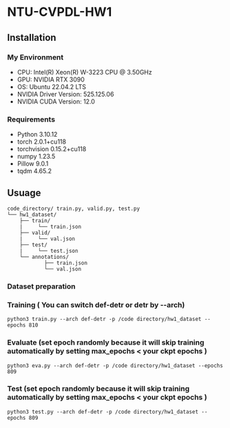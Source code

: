# NTU-CVPDL-HW1
## Installation
### My Environment
* CPU: Intel(R) Xeon(R) W-3223 CPU @ 3.50GHz
* GPU: NVIDIA RTX 3090
* OS: Ubuntu 22.04.2 LTS
* NVIDIA Driver Version: 525.125.06
* NVIDIA CUDA Version: 12.0

### Requirements
* Python 3.10.12
* torch 2.0.1+cu118
* torchvision 0.15.2+cu118
* numpy 1.23.5
* Pillow  9.0.1
* tqdm 4.65.2
## Usuage
```
code_directory/ train.py, valid.py, test.py
└── hw1_dataset/
    ├── train/
    |     └── train.json
    ├── valid/
    |     └── val.json
    ├── test/
    |     └── test.json
    └── annotations/
        	├── train.json
        	└── val.json
```
### Dataset preparation
### Training ( You can switch def-detr or detr by --arch)  
```
python3 train.py --arch def-detr -p /code directory/hw1_dataset --epochs 810
```
### Evaluate (set epoch randomly because it will skip training automatically by setting max_epochs < your ckpt epochs )
```
python3 eva.py --arch def-detr -p /code directory/hw1_dataset --epochs 809
```
### Test (set epoch randomly because it will skip training automatically by setting max_epochs < your ckpt epochs )
```
python3 test.py --arch def-detr -p /code directory/hw1_dataset --epochs 809
```

